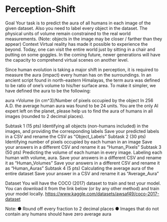 # Perception-Shift
Goal
Your task is to predict the aura of all humans in each image of the given dataset.
Also you need to label every object in the dataset. The physical units of volume
remain constrained to the real world measurements. (Note: objects in the image
may be closer / farther than they appear)
Context
Virtual reality has made it possible to experience the beyond. Today, one can visit
the entire world just by sitting in a chair and putting on some goggles. In the
coming future, newer generations will have the capacity to comprehend virtual
scenes on another level.

Since human evolution is taking a major shift in perception, it is required to
measure the aura (impact) every human has on the surroundings. In an ancient
script found in north-eastern Himalayas, the term aura was defined to be ratio of
one’s volume to his/her surface area. To make it simpler, we have defined the aura
to be the following:

aura =Volume (in cm^3)/Number of pixels occupied by the object
In 256 A.D. the average human aura was found to be 24 units.
You are the only AI expert left on the planet, please help us to find the aura of
humans in all images (rounded to 2 decimal places).

Subtask 1 (15 pts)
Identifying all objects (non-humans included) in the images, and providing the
corresponding labels
Save your predicted labels in a CSV and rename the CSV as “Object_Labels”
Subtask 2 (30 pts)
Identifying number of pixels occupied by each human in an image
Save your answers in a different CSV and rename it as “Human_Pixels”
Subtask 3 (50 pts)
Predicting the volume of each human in every image. Labeling each human with volume,
aura.
Save your answers in a different CSV and rename it as “Human_Volumes”
Save your answers in a different CSV and rename it as “Human_Auras”
Subtask 4 (5 pts)
Calculating the average aura of the entire dataset
Save your answer in a CSV and rename it as “Average_Aura”

Dataset
You will have the COCO (2017) dataset to train and test your model. You can download it
from the link below (or by any other method) and train your model locally.
https://www.kaggle.com/datasets/awsaf49/coco-2017-dataset

Note:
● Round off every fraction to 2 decimal places
● Images that do not contain any humans should have zero average aura
